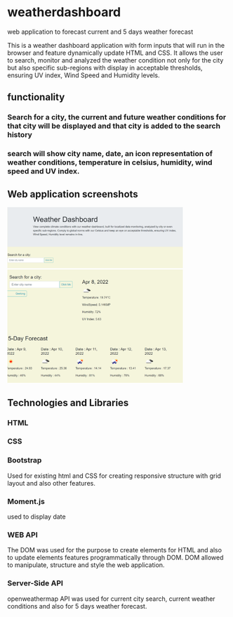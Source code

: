 # weatherdashboard
web application to forecast current and 5 days weather forecast 

This is a weather dashboard application with form inputs that will run in the browser and feature dynamically update HTML and CSS. It allows the user to search, monitor and analyzed the weather condition not only for the city but also specific sub-regions with display in acceptable thresholds, ensuring UV index, Wind Speed and Humidity levels.

## functionality 

### Search for a city, the current and future weather conditions for that city will be displayed and that city is added to the search history

### search will show city name, date, an icon representation of weather conditions, temperature in celsius, humidity, wind speed and UV index.


## Web application screenshots

<img src = "assets/images/homepage.png" width ="400">
<img src =  "assets/images/weatherdisplay.png" width ="400">

## Technologies and Libraries
### HTML
### CSS
### Bootstrap
Used for existing html and CSS for creating responsive structure with grid layout and also other features.
### Moment.js
used to display date 
### WEB API
The DOM was used for the purpose to create elements for HTML and also to update elements features programmatically through DOM. DOM allowed to manipulate, structure and style the web application.
### Server-Side API
openweathermap API was used for current city search, current weather conditions and also for 5 days weather forecast.






